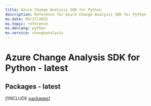 ```yaml
---
title: Azure Change Analysis SDK for Python
description: Reference for Azure Change Analysis SDK for Python
ms.date: 09/17/2025
ms.topic: reference
ms.devlang: python
ms.service: changeanalysis
---
```

# Azure Change Analysis SDK for Python - latest
## Packages - latest
[!INCLUDE [packages](change-analysis-index.md)]